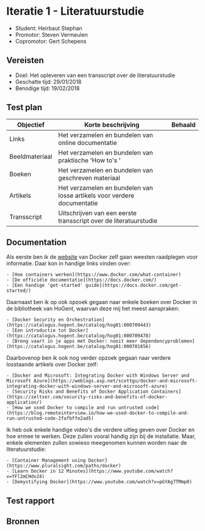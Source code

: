 # Iteratie 1 - Literatuurstudie

- Student: Heirbaut Stephan
- Promotor: Steven Vermeulen
- Copromotor: Gert Schepens

## Vereisten

- Doel: Het opleveren van een transscript over de literatuurstudie
- Geschatte tijd: 29/01/2018
- Benodige tijd: 19/02/2018

## Test plan

|Objectief|Korte beschrijving|Behaald|
|---------|------------------|-------|
|Links|Het verzamelen en bundelen van online documentatie||
|Beeldmateriaal|Het verzamelen en bundelen van praktische 'How to's '||
|Boeken|Het verzamelen en bundelen van geschreven materiaal||
|Artikels|Het verzamelen en bundelen van losse artikels voor verdere documentatie||
|Transscript|Uitschrijven van een eerste transscript over de literatuurstudie ||

## Documentation

Als eerste ben ik de [website](https://www.docker.com/) van Docker zelf gaan weesten raadplegen voor informatie. Daar kon in handige links vinden over:

    - [Hoe containers werken](https://www.docker.com/what-container)
    - [De officiële documentatie](https://docs.docker.com/)
    - [Een handige 'get-started' guide](https://docs.docker.com/get-started/)
    
Daarnaast ben ik op ook opzoek gegaan naar enkele boeken over Docker in de bibliotheek van HoGent, waarvan deze mij het meest aanspraken:

    - [Docker Security en Orchestration](https://catalogus.hogent.be/catalog/hog01:000709443)
    - [Een introductie tot Docker](https://catalogus.hogent.be/catalog/hog01:000709478)
    - [Breng vaart in je apps met Docker: nooit meer dependencyproblemen](https://catalogus.hogent.be/catalog/hog01:000701856)

Daarbovenop ben ik ook nog verder opzoek gegaan naar verdere losstaande artikels over Docker zelf:

    - [Docker and Microsoft: Integrating Docker with Windows Server and Microsoft Azure](https://weblogs.asp.net/scottgu/docker-and-microsoft-integrating-docker-with-windows-server-and-microsoft-azure)
    - [Security Risks and Benefits of Docker Application Containers](https://zeltser.com/security-risks-and-benefits-of-docker-application/)
    - [How we used Docker to compile and run untrusted code](https://blog.remoteinterview.io/how-we-used-docker-to-compile-and-run-untrusted-code-2fafbffe2ad5)

Ik heb ook enkele handige video's die verdere uitleg geven over Docker en hoe ermee te werken. Deze zullen vooral handig zijn bij de installatie. Maar, enkele elementen zullen sowieso meegenomen kunnen worden naar de literatuurstudie:

    - [Container Management using Docker](https://www.pluralsight.com/paths/docker)
    - [Learn Docker in 12 Minutes](https://www.youtube.com/watch?v=YFl2mCHdv24)
    - [Demystifying Docker](https://www.youtube.com/watch?v=pGYAg7TMmp0)

## Test rapport



## Bronnen
